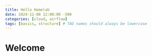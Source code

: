 ```yaml
---
title: Hello Homelab
date: 2024-12-08 12:00:00 -500
categories: [cloud, airflow]
tags: [basics, structure] # TAG names should always be lowercase
---
```


# Welcome


